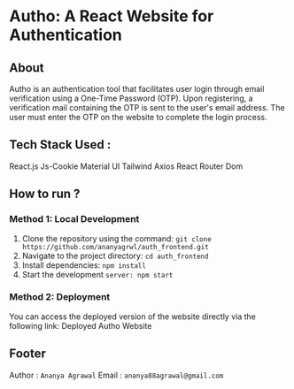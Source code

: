 # Autho: A React Website for Authentication

## About
Autho is an authentication tool that facilitates user login through email verification using a One-Time Password (OTP). Upon registering, a verification mail containing the OTP is sent to the user's email address. The user must enter the OTP on the website to complete the login process.

## Tech Stack Used :
React.js
Js-Cookie
Material UI
Tailwind
Axios 
React Router Dom

## How to run ?
### Method 1: Local Development
1. Clone the repository using the command: `git clone https://github.com/ananyagrwl/auth_frontend.git`
2. Navigate to the project directory: `cd auth_frontend`
3. Install dependencies: `npm install`
4. Start the development `server: npm start`

### Method 2: Deployment
You can access the deployed version of the website directly via the following link: Deployed Autho Website


## Footer
Author : `Ananya Agrawal`
Email : `ananya88agrawal@gmail.com`